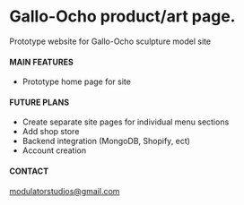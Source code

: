 # Gallo-Ocho product/art page.

Prototype website for Gallo-Ocho sculpture model site

#### MAIN FEATURES
- Prototype home page for site
 
#### FUTURE PLANS
- Create separate site pages for individual menu sections
- Add shop store
- Backend integration (MongoDB, Shopify, ect) 
- Account creation

#### CONTACT
modulatorstudios@gmail.com
 

 

 
